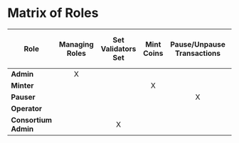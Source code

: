 # Matrix of Roles

| Role                 | Managing Roles | Set Validators Set | Mint Coins | Pause/Unpause Transactions | Set Maximum Fee | Set Burn Commission | Set Treasury Address | Set Dust Fee Rate | Enable/Disable Withdrawal |
|-----------------------|:-------------:|:------------------:|:----------:|:--------------------------:|:---------------:|:--------------------:|:--------------------:|:----------------:|:-------------------------:|
| **Admin**            | X             |                    |            |                            |                 | X                    | X                    | X                | X                         |
| **Minter**           |               |                    | X          |                            |                 |                      |                      |                  |                           |
| **Pauser**           |               |                    |            | X                          |                 |                      |                      |                  |                           |
| **Operator**         |               |                    |            |                            | X               |                      |                      |                  |                           |
| **Consortium Admin** |               | X                  |            |                            |                 |                      |                      |                  |                           |
